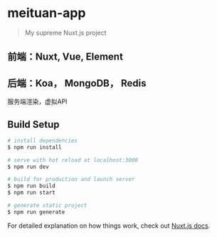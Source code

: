 # meituan-app

> My supreme Nuxt.js project
## 前端：Nuxt,  Vue, Element
## 后端：Koa， MongoDB， Redis

服务端渲染，虚拟API

## Build Setup

``` bash
# install dependencies
$ npm run install

# serve with hot reload at localhost:3000
$ npm run dev

# build for production and launch server
$ npm run build
$ npm run start

# generate static project
$ npm run generate
```

For detailed explanation on how things work, check out [Nuxt.js docs](https://nuxtjs.org).
